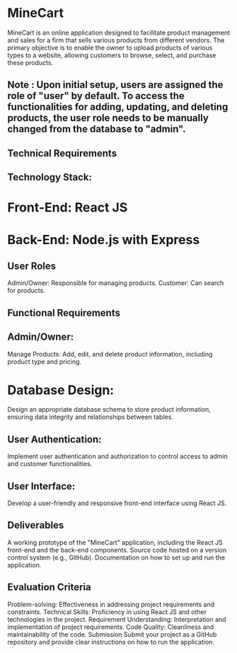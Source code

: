 # MineCart
MineCart is an online application designed to facilitate product management and sales for a firm that sells various products from different vendors. The primary objective is to enable the owner to upload products of various types to a website, allowing customers to browse, select, and purchase these products.

## Note : Upon initial setup, users are assigned the role of "user" by default. To access the functionalities for adding, updating, and deleting products, the user role needs to be manually changed from the database to "admin".

## Technical Requirements
## Technology Stack:

# Front-End: React JS
# Back-End: Node.js with Express

## User Roles
Admin/Owner: Responsible for managing products.
Customer: Can search for products.

## Functional Requirements
## Admin/Owner:

Manage Products: Add, edit, and delete product information, including product type and pricing.

# Database Design:

Design an appropriate database schema to store product information, ensuring data integrity and relationships between tables.
## User Authentication:

Implement user authentication and authorization to control access to admin and customer functionalities.
## User Interface:

Develop a user-friendly and responsive front-end interface using React JS.
## Deliverables
A working prototype of the "MineCart" application, including the React JS front-end and the back-end components.
Source code hosted on a version control system (e.g., GitHub).
Documentation on how to set up and run the application.
## Evaluation Criteria
Problem-solving: Effectiveness in addressing project requirements and constraints.
Technical Skills: Proficiency in using React JS and other technologies in the project.
Requirement Understanding: Interpretation and implementation of project requirements.
Code Quality: Cleanliness and maintainability of the code.
Submission
Submit your project as a GitHub repository and provide clear instructions on how to run the application.
